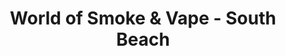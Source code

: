 ---
title: "World of Smoke & Vape - South Beach"
url: /miami-beach/world-of-smoke-and-vape-south-beach/
shop: tobacco
---